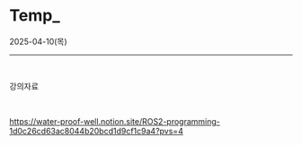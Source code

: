 # Temp_
2025-04-10(목)

---

<br/>

강의자료

<br/>

https://water-proof-well.notion.site/ROS2-programming-1d0c26cd63ac8044b20bcd1d9cf1c9a4?pvs=4
